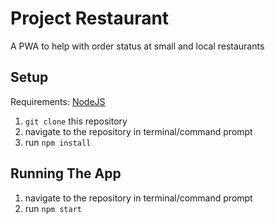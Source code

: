 # Project Restaurant

A PWA to help with order status at small and local restaurants

## Setup

Requirements: [NodeJS](https://nodejs.org/en/)

1. `git clone` this repository
2. navigate to the repository in terminal/command prompt
3. run `npm install`

## Running The App

1. navigate to the repository in terminal/command prompt
2. run `npm start`
